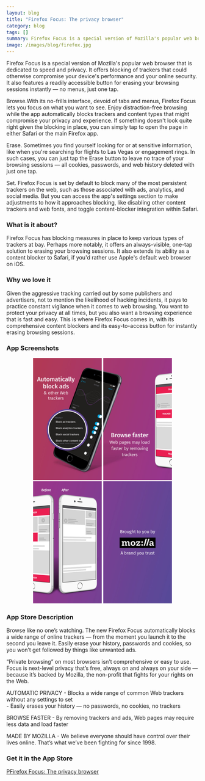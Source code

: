 ```yaml
---
layout: blog
title: "Firefox Focus: The privacy browser"
category: blog
tags: []
summary: Firefox Focus is a special version of Mozilla's popular web browser that is dedicated to speed and privacy. It offers blocking of trackers that could otherwise compromise your device's performance and your online security. It also features a readily accessible button for erasing your browsing sessions instantly — no menus, just one tap.
image: /images/blog/firefox.jpg
---
```


Firefox Focus is a special version of Mozilla's popular web browser that is dedicated to speed and privacy. It offers blocking of trackers that could otherwise compromise your device's performance and your online security. It also features a readily accessible button for erasing your browsing sessions instantly — no menus, just one tap.

Browse.With its no-frills interface, devoid of tabs and menus, Firefox Focus lets you focus on what you want to see. Enjoy distraction-free browsing while the app automatically blocks trackers and content types that might compromise your privacy and experience. If something doesn't look quite right given the blocking in place, you can simply tap to open the page in either Safari or the main Firefox app.

Erase. Sometimes you find yourself looking for or at sensitive information, like when you're searching for flights to Las Vegas or engagement rings. In such cases, you can just tap the Erase button to leave no trace of your browsing sessions — all cookies, passwords, and web history deleted with just one tap.

Set. Firefox Focus is set by default to block many of the most persistent trackers on the web, such as those associated with ads, analytics, and social media. But you can access the app's settings section to make adjustments to how it approaches blocking, like disabling other content trackers and web fonts, and toggle content-blocker integration within Safari.

### What is it about?

Firefox Focus has blocking measures in place to keep various types of trackers at bay. Perhaps more notably, it offers an always-visible, one-tap solution to erasing your browsing sessions. It also extends its ability as a content blocker to Safari, if you'd rather use Apple's default web browser on iOS.

### Why wo love it

Given the aggressive tracking carried out by some publishers and advertisers, not to mention the likelihood of hacking incidents, it pays to practice constant vigilance when it comes to web browsing. You want to protect your privacy at all times, but you also want a browsing experience that is fast and easy. This is where Firefox Focus comes in, with its comprehensive content blockers and its easy-to-access button for instantly erasing browsing sessions.

### App Screenshots

<div  align="center">    
<img src="/images/blog/firefox1.jpeg" width="180"  alt="">
<img src="/images/blog/firefox2.jpeg" width="180"  alt="">
<img src="/images/blog/firefox3.jpeg" width="180"  alt="">
<img src="/images/blog/firefox4.jpeg" width="180"  alt="">
</div>


### App Store Description

Browse like no one’s watching. The new Firefox Focus automatically blocks a wide range of online trackers — from the moment you launch it to the second you leave it. Easily erase your history, passwords and cookies, so you won’t get followed by things like unwanted ads.

“Private browsing” on most browsers isn’t comprehensive or easy to use. Focus is next-level privacy that’s free, always on and always on your side — because it’s backed by Mozilla, the non-profit that fights for your rights on the Web.

AUTOMATIC PRIVACY
\- Blocks a wide range of common Web trackers without any settings to set  
\- Easily erases your history — no passwords, no cookies, no trackers  

BROWSE FASTER
\- By removing trackers and ads, Web pages may require less data and load faster  

MADE BY MOZILLA
\- We believe everyone should have control over their lives online. That’s what we’ve been fighting for since 1998.

### Get it in the App Store 
[PFirefox Focus: The privacy browser](https://itunes.apple.com/US/app/id1055677337?mt=8&at=1010lGvV&ct=www)
